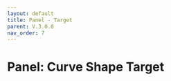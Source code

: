 ```yaml
---
layout: default
title: Panel - Target
parent: V.3.0.0
nav_order: 7
---
```


# Panel: Curve Shape Target
